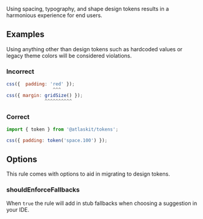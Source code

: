 Using spacing,
typography,
and shape design tokens results in a harmonious experience for end users.

## Examples

Using anything other than design tokens such as hardcoded values or legacy theme colors will be considered violations.

### Incorrect

```js
css({  padding: 'red' });
                 ^^^
css({ margin: gridSize() });
              ^^^^^^^^^^
```

### Correct

```js
import { token } from '@atlaskit/tokens';

css({ padding: token('space.100') });
```

## Options

This rule comes with options to aid in migrating to design tokens.

### shouldEnforceFallbacks

When `true` the rule will add in stub fallbacks when choosing a suggestion in your IDE.
